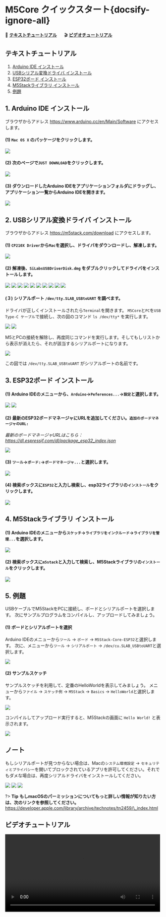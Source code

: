 # M5Core クイックスタート{docsify-ignore-all}

:memo: **[テキストチュートリアル](#テキストチュートリアル)**&nbsp;&nbsp;&nbsp;&nbsp;&nbsp;&nbsp;:clapper: **[ビデオチュートリアル](#ビデオチュートリアル)**

<!-- ?> *環境設定の前に、シリアルドライバがインストールされているか確認いてください。もしまだの場合は[シリアル接続の確立方法](ja/related_documents/establish_serial_connection)を参照してください。* -->

## テキストチュートリアル

1. [Arduino IDE インストール](#_1-arduino-ide-インストール)
2. [USBシリアル変換ドライバ インストール](#_2-USBシリアル変換ドライバ-インストール)
3. [ESP32ボード インストール](#_3-esp32ボード-インストール)
4. [M5Stackライブラリ インストール](#_4-m5stackライブラリ-インストール)
5. [例題](#_5-例題)

## 1. Arduino IDE インストール

ブラウザからアドレス https://www.arduino.cc/en/Main/Software にアクセスします。

#### (1) `Mac OS X` のパッケージをクリックします。

<img src="assets/img/getting_started_pics/m5stack_core/get_started_with_arduino_m5core/mac/macOS_download_arduino_ide.png">

#### (2) 次のページで`JUST DOWNLOAD`をクリックします。

<img src="assets/img/getting_started_pics/m5stack_core/get_started_with_arduino_m5core/mac/macOS_download_arduino_ide_02.png">

#### (3) ダウンロードしたArduino IDEをアプリケーションフォルダにドラッグし、アプリケーション一覧からArduino IDEを開きます。

<img src="assets/img/getting_started_pics/m5stack_core/get_started_with_arduino_m5core/mac/macOS_download_arduino_ide_03.png">

## 2. USBシリアル変換ドライバ インストール

ブラウザからアドレス https://m5stack.com/download にアクセスします。

#### (1) `CP210X Driver`から`Mac`を選択し、ドライバをダウンロードし、解凍します。

<img src="assets/img/getting_started_pics/m5stack_core/get_started_with_arduino_m5core/mac/download_usb_driver_mac_01.png">

#### (2) 解凍後、`SiLabsUSBDriverDisk.dmg` をダブルクリックしてドライバをインストールします。

<img src="assets/img/getting_started_pics/establish_serial_connection/macOS_CP2104_dmg.png">

<img src="assets/img/getting_started_pics/establish_serial_connection/macOS_CP2104_pkg.png">

<img src="assets/img/getting_started_pics/establish_serial_connection/2.png">

<img src="assets/img/getting_started_pics/establish_serial_connection/3.png">

<img src="assets/img/getting_started_pics/establish_serial_connection/4.png">

<img src="assets/img/getting_started_pics/establish_serial_connection/5.png">

<img src="assets/img/getting_started_pics/establish_serial_connection/6.png">

<img src="assets/img/getting_started_pics/establish_serial_connection/7.png">

<img src="assets/img/getting_started_pics/establish_serial_connection/8.png">

<img src="assets/img/getting_started_pics/establish_serial_connection/9.png">

#### (３) シリアルポート `/dev/tty.SLAB_USBtoUART` を調べます。

ドライバが正しくインストールされたら`Terminal`を開きます。
`M5Core`と`PC`を`USB Type-C ケーブル`で接続し、次の図のコマンド `ls /dev/tty*` を実行します。

<img src="assets/img/getting_started_pics/m5stack_core/get_started_with_arduino_m5core/mac/check_serial_port_mac_01.png">

<img src="assets/img/getting_started_pics/m5stack_core/get_started_with_arduino_m5core/mac/check_serial_port_mac_02.png">

M5とPCの接続を解除し、再度同じコマンドを実行します。そしてもしリストから表示が消えたら、それが該当するシリアルポートになります。

<img src="assets/img/getting_started_pics/m5stack_core/get_started_with_arduino_m5core/mac/check_serial_port_mac_03.png">

この図では `/dev/tty.SLAB_USBtoUART` がシリアルポートの名前です。

## 3. ESP32ボード インストール

#### (1) Arduino IDEのメニューから、`Arduino`->`Peferences...`->`設定`と選択します。

<img src="assets/img/getting_started_pics/m5stack_core/get_started_with_arduino_m5core/mac/quick_start_arduino_mac_01.png">

<img src="assets/img/getting_started_pics/m5stack_core/get_started_with_arduino_m5core/mac/quick_start_arduino_mac_02.png">

#### (2) 最新のESP32ボードマネージャにURLを追加してください。`追加のボードマネージャのURL:`

*最新のボードマネージャURLはこちら：https://dl.espressif.com/dl/package_esp32_index.json*

<img src="assets/img/getting_started_pics/m5stack_core/get_started_with_arduino_m5core/mac/quick_start_arduino_mac_03.png">

#### (3) `ツール`->`ボード:`->`ボードマネージャ...`と選択します。

<img src="assets/img/getting_started_pics/m5stack_core/get_started_with_arduino_m5core/mac/quick_start_arduino_mac_04.png">

#### (4) 検索ボックスに`ESP32`と入力し検索し、esp32ライブラリの`インストール`をクリックします。

<img src="assets/img/getting_started_pics/m5stack_core/get_started_with_arduino_m5core/mac/quick_start_arduino_mac_05.png">

## 4. M5Stackライブラリ インストール

#### (1) Arduino IDEのメニューから`スケッチ`->`ライブラリをインクルード`->`ライブラリを管理...`を選択します。

<img src="assets/img/getting_started_pics/m5stack_core/get_started_with_arduino_m5core/mac/quick_start_arduino_mac_06.png">

#### (2) 検索ボックスに`m5stack`と入力して検索し、M5Stackライブラリの`インストール`をクリックします。

<img src="assets/img/getting_started_pics/m5stack_core/get_started_with_arduino_m5core/mac/quick_start_arduino_mac_07.png">

## 5. 例題

USBケーブルでM5StackをPCに接続し、ボードとシリアルポートを選択します。
次にサンプルプログラムをコンパイルし、アップロードしてみましょう。

#### (1) ボードとシリアルポートを選択

Arduino IDEのメニューから`ツール` -> `ボード` -> `M5Stack-Core-ESP32`と選択します。
次に、メニューから`ツール` -> `シリアルポート` -> `/dev/cu.SLAB_USBtoUART`と選択します。

<img src="assets/img/getting_started_pics/m5stack_core/get_started_with_arduino_m5core/mac/quick_start_arduino_mac_10.png">

#### (2) サンプルスケッチ

サンプルスケッチを利用して、定番のHelloWorldを表示してみましょう。
メニューから`ファイル` -> `スケッチ例` -> `M5Stack` -> `Basics` -> `HelloWorld`と選択します。

<img src="assets/img/getting_started_pics/m5stack_core/get_started_with_arduino_m5core/mac/quick_start_arduino_mac_09.png">

コンパイルしてアップロード実行すると、M5Stackの画面に `Hello World!` と表示されます。

<img src="assets/img/getting_started_pics/m5stack_core/get_started_with_arduino_m5core/mac/display_hello_world.png">

## ノート

もしシリアルポートが見つからない場合は、Macの`システム環境設定` -> `セキュリティとプライバシー`を開いてブロックされているアプリを許可してください。それでもダメな場合は、再度シリアルドライバをインストールしてください。

<img src="assets/img/getting_started_pics/m5stack_core/get_started_with_arduino_m5core/mac/macOS_security_and_privacy.png">

<img src="assets/img/getting_started_pics/m5stack_core/get_started_with_arduino_m5core/mac/macOS_security_and_privacy_01.png">

<img src="assets/img/getting_started_pics/m5stack_core/get_started_with_arduino_m5core/mac/macOS_security_and_privacy_02.png">

?> **Tip** **もしmacOSのパーミッションについてもっと詳しい情報が知りたい方は、次のリンクを参照してください。** https://developer.apple.com/library/archive/technotes/tn2459/\_index.html

## ビデオチュートリアル

<video width="500" controls>
    <source src="https://m5stack.oss-cn-shenzhen.aliyuncs.com/video/LukeVideo/M5Stack%20Arduino%20IDE%20Setup%20in%205%20minutes.mp4" type="video/mp4">
</video>
